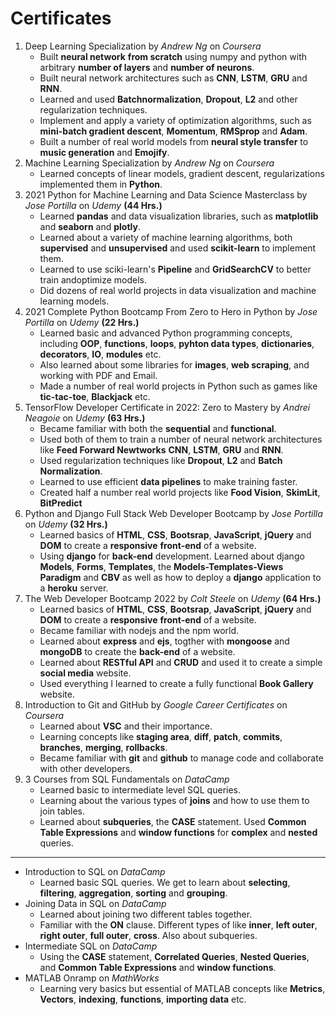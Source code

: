 # Certificates
1. Deep Learning Specialization by *Andrew Ng* on *Coursera* 
   - Built  **neural network** **from scratch** using numpy and python with arbitrary **number of layers** and **number of neurons**.
   - Built neural network architectures such as **CNN**, **LSTM**, **GRU** and **RNN**.
   - Learned and used **Batchnormalization**, **Dropout**, **L2** and other regularization techniques.
   - Implement and apply a variety of optimization algorithms, such as **mini-batch gradient descent**, **Momentum**, **RMSprop** and **Adam**.
   - Built a number of real world models from **neural style transfer** to **music generation** and **Emojify**.
2. Machine Learning Specialization by *Andrew Ng* on *Coursera*
   - Learned concepts of linear models, gradient descent, regularizations implemented them in **Python**.
3. 2021 Python for Machine Learning and Data Science Masterclass by *Jose Portilla* on *Udemy* **(44 Hrs.)**
   - Learned **pandas** and data visualization libraries, such as **matplotlib** and **seaborn** and **plotly**.
   - Learned about a variety of machine learning algorithms, both **supervised** and **unsupervised** and used **scikit-learn** to implement them.
   - Learned to use sciki-learn's **Pipeline** and **GridSearchCV** to better train andoptimize models.
   - Did dozens of real world projects in data visualization and machine learning models.
4. 2021 Complete Python Bootcamp From Zero to Hero in Python by *Jose Portilla* on *Udemy* **(22 Hrs.)**
   - Learned basic and advanced Python programming concepts, including **OOP**, **functions**, **loops**, **pyhton data types**, **dictionaries**, **decorators**, **IO**, **modules** etc.
   - Also learned about some libraries for **images**, **web scraping**, and working with PDF and Email.
   - Made a number of real world projects in Python such as games like **tic-tac-toe**, **Blackjack** etc.
5. TensorFlow Developer Certificate in 2022: Zero to Mastery by *Andrei Neagoie* on *Udemy* **(63 Hrs.)**
   - Became familiar with both the **sequential** and **functional**.
   - Used both of them to train a number of neural network architectures like **Feed Forward Newtworks** **CNN**, **LSTM**, **GRU** and **RNN**.
   - Used regularization techniques like **Dropout**, **L2** and **Batch Normalization**.
   - Learned to use efficient **data pipelines** to make training faster.
   - Created half a number real world projects like **Food Vision**, **SkimLit**, **BitPredict**
6. Python and Django Full Stack Web Developer Bootcamp by *Jose Portilla* on *Udemy* **(32 Hrs.)**
   - Learned basics of **HTML**, **CSS**, **Bootsrap**, **JavaScript**, **jQuery** and **DOM** to create a **responsive** **front-end** of a website.
   - Using **django** for **back-end** development. Learned about django **Models**, **Forms**, **Templates**, the **Models-Templates-Views Paradigm** and **CBV** as well as how to deploy a **django** application to a **heroku** server.
7. The Web Developer Bootcamp 2022 by *Colt Steele* on *Udemy* **(64 Hrs.)**
   - Learned basics of **HTML**, **CSS**, **Bootsrap**, **JavaScript**, **jQuery** and **DOM** to create a **responsive** **front-end** of a website.
   - Became familiar with nodejs and the npm world.
   - Learned about **express** and **ejs**, togther with **mongoose** and **mongoDB** to create the **back-end** of a website.
   - Learned about **RESTful API** and **CRUD** and used it to create a simple **social media** website.
   - Used everything I learned to create a fully functional **Book Gallery** website.
8. Introduction to Git and GitHub by *Google Career Certificates* on *Coursera*
   - Learned about **VSC** and their importance.
   - Learning concepts like **staging area**, **diff**, **patch**, **commits**, **branches**, **merging**, **rollbacks**.
   - Became familiar with **git** and **github** to manage code and collaborate with other developers.
9. 3 Courses from SQL Fundamentals on *DataCamp*
   - Learned basic to intermediate level SQL queries.
   - Learning about the various types of **joins** and how to use them to join tables. 
   - Learned about **subqueries**, the **CASE** statement. Used **Common Table Expressions** and **window functions** for **complex** and **nested** queries.
___
- Introduction to SQL on *DataCamp*
    - Learned basic SQL queries. We get to learn about **selecting**, **filtering**, **aggregation**, **sorting** and **grouping**. 
- Joining Data in SQL on *DataCamp*
    - Learned about joining two different tables together.
    - Familiar with the **ON** clause. Different types of like **inner**, **left outer**, **right outer**, **full outer**, **cross**. Also about subqueries.
- Intermediate SQL on *DataCamp*
    - Using the **CASE** statement, **Correlated Queries**, **Nested Queries**, and **Common Table Expressions** and **window functions**.
- MATLAB Onramp on *MathWorks*
    - Learning very basics but essential of MATLAB concepts like **Metrics**, **Vectors**, **indexing**, **functions**, **importing data** etc.